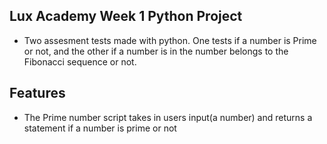 ## Lux Academy Week 1 Python Project
- Two assesment tests made with python. One tests if a number is Prime or not, and the other if a number is in the number belongs to the Fibonacci sequence or not.

## Features
- The Prime number script takes in users input(a number) and returns a statement if a number is prime or not
